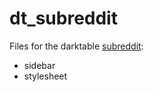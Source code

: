 # dt_subreddit

Files for the darktable [subreddit](https://www.reddit.com/r/DarkTable):

- sidebar
- stylesheet
